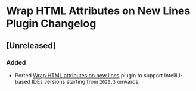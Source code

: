 <!-- Keep a Changelog guide -> https://keepachangelog.com -->

# Wrap HTML Attributes on New Lines Plugin Changelog

## [Unreleased]
### Added
- Ported [Wrap HTML attributes on new lines](https://github.com/terrabythia/intellij_plugin_wrap_html_attributes) plugin to support IntelliJ-based IDEs versions starting from `2020.3` onwards.
